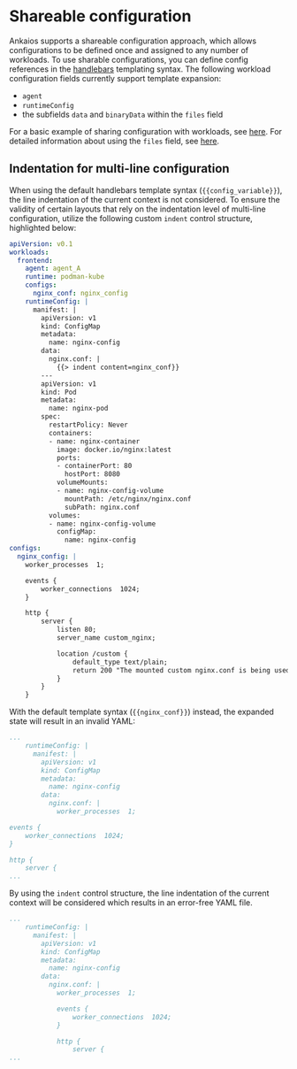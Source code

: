 # Shareable configuration

Ankaios supports a shareable configuration approach, which allows configurations to be defined once and assigned to any number of workloads. To use sharable configurations, you can define config references in the [handlebars](https://github.com/sunng87/handlebars-rust) templating syntax. The following workload configuration fields currently support template expansion:

* `agent`
* `runtimeConfig`
* the subfields `data` and `binaryData` within the `files` field

For a basic example of sharing configuration with workloads, see [here](../../reference/startup-configuration.md). For detailed information about using the `files` field, see [here](config-files.md).

## Indentation for multi-line configuration

When using the default handlebars template syntax (`{{config_variable}}`), the line indentation of the current context is not considered. To ensure the validity of certain layouts that rely on the indentation level of multi-line configuration, utilize the following custom `indent` control structure, highlighted below:

```yaml linenums="1" hl_lines="16"
apiVersion: v0.1
workloads:
  frontend:
    agent: agent_A
    runtime: podman-kube
    configs:
      nginx_conf: nginx_config
    runtimeConfig: |
      manifest: |
        apiVersion: v1
        kind: ConfigMap
        metadata:
          name: nginx-config
        data:
          nginx.conf: |
            {{> indent content=nginx_conf}}
        ---
        apiVersion: v1
        kind: Pod
        metadata:
          name: nginx-pod
        spec:
          restartPolicy: Never
          containers:
          - name: nginx-container
            image: docker.io/nginx:latest
            ports:
            - containerPort: 80
              hostPort: 8080
            volumeMounts:
            - name: nginx-config-volume
              mountPath: /etc/nginx/nginx.conf
              subPath: nginx.conf
          volumes:
          - name: nginx-config-volume
            configMap:
              name: nginx-config
configs:
  nginx_config: |
    worker_processes  1;

    events {
        worker_connections  1024;
    }

    http {
        server {
            listen 80;
            server_name custom_nginx;

            location /custom {
                default_type text/plain;
                return 200 "The mounted custom nginx.conf is being used!\n";
            }
        }
    }
```

With the default template syntax (`{{nginx_conf}}`) instead, the expanded state will result in an invalid YAML:

```yaml
...
    runtimeConfig: |
      manifest: |
        apiVersion: v1
        kind: ConfigMap
        metadata:
          name: nginx-config
        data:
          nginx.conf: |
            worker_processes  1;

events {
    worker_connections  1024;
}

http {
    server {
...
```

By using the `indent` control structure, the line indentation of the current context will be considered which results in an error-free YAML file.

```yaml
...
    runtimeConfig: |
      manifest: |
        apiVersion: v1
        kind: ConfigMap
        metadata:
          name: nginx-config
        data:
          nginx.conf: |
            worker_processes  1;

            events {
                worker_connections  1024;
            }

            http {
                server {
...
```
